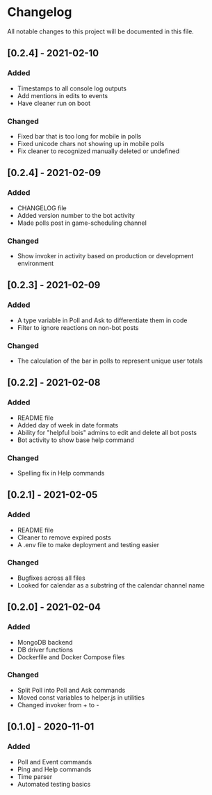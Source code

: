 # Changelog
All notable changes to this project will be documented in this file.

## [0.2.4] - 2021-02-10
### Added
- Timestamps to all console log outputs
- Add mentions in edits to events
- Have cleaner run on boot

### Changed
- Fixed bar that is too long for mobile in polls
- Fixed unicode chars not showing up in mobile polls
- Fix cleaner to recognized manually deleted or undefined 

## [0.2.4] - 2021-02-09
### Added
- CHANGELOG file
- Added version number to the bot activity
- Made polls post in game-scheduling channel

### Changed
- Show invoker in activity based on production or development environment

## [0.2.3] - 2021-02-09
### Added
- A type variable in Poll and Ask to differentiate them in code
- Filter to ignore reactions on non-bot posts

### Changed
- The calculation of the bar in polls to represent unique user totals

## [0.2.2] - 2021-02-08
### Added
- README file
- Added day of week in date formats
- Ability for "helpful bois" admins to edit and delete all bot posts
- Bot activity to show base help command

### Changed
- Spelling fix in Help commands

## [0.2.1] - 2021-02-05
### Added
- README file
- Cleaner to remove expired posts
- A .env file to make deployment and testing easier

### Changed
- Bugfixes across all files
- Looked for calendar as a substring of the calendar channel name

## [0.2.0] - 2021-02-04
### Added
- MongoDB backend
- DB driver functions
- Dockerfile and Docker Compose files

### Changed
- Split Poll into Poll and Ask commands
- Moved const variables to helper.js in utilities
- Changed invoker from + to -

## [0.1.0] - 2020-11-01
### Added
- Poll and Event commands
- Ping and Help commands
- Time parser
- Automated testing basics
